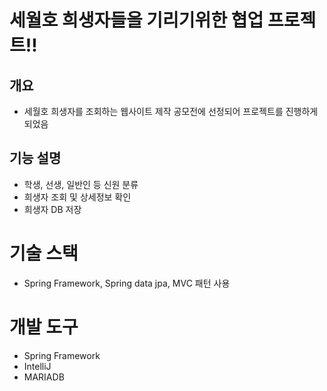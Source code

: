 # 세월호 희생자들을 기리기위한 협업 프로젝트!!
## 개요
- 세월호 희생자를 조회하는 웹사이트 제작 공모전에 선정되어 프로젝트를 진행하게 되었음

## 기능 설명
- 학생, 선생, 일반인 등 신원 분류
- 희생자 조회 및 상세정보 확인
- 희생자 DB 저장

# 기술 스택
- Spring Framework, Spring data jpa, MVC 패턴 사용

# 개발 도구
- Spring Framework
- IntelliJ
- MARIADB
